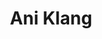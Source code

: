 ---
layout: media
title: "Ani Klang"
categories: visual
excerpt: "In collaboration with Ani Klang for Infinite Machine"
show_excerpt: true
ads: false
share: false
show_url: flase
image:
  id: 36180477116
---